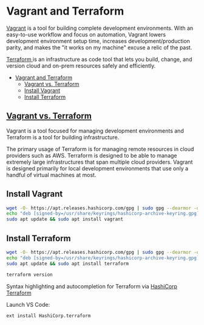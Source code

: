 # Vagrant and Terraform

[Vagrant](https://developer.hashicorp.com/vagrant/tutorials/getting-started/getting-started-install) is a tool for building complete development environments. With an easy-to-use workflow and focus on automation, Vagrant lowers development environment setup time, increases development/production parity, and makes the "it works on my machine" excuse a relic of the past.

[Terraform ](https://developer.hashicorp.com/terraform/downloads)is an infrastructure as code tool that lets you build, change, and version cloud and on-prem resources safely and efficiently.

- [Vagrant and Terraform](#vagrant-and-terraform)
  - [Vagrant vs. Terraform](#vagrant-vs-terraform)
  - [Install Vagrant](#install-vagrant)
  - [Install Terraform](#install-terraform)

## [Vagrant vs. Terraform](https://developer.hashicorp.com/vagrant/intro/vs/terraform)

Vagrant is a tool focused for managing development environments and Terraform is a tool for building infrastructure.

The primary usage of Terraform is for managing remote resources in cloud providers such as AWS. Terraform is designed to be able to manage extremely large infrastructures that span multiple cloud providers. Vagrant is designed primarily for local development environments that use only a handful of virtual machines at most.

## Install Vagrant

```sh
wget -O- https://apt.releases.hashicorp.com/gpg | sudo gpg --dearmor -o /usr/share/keyrings/hashicorp-archive-keyring.gpg
echo "deb [signed-by=/usr/share/keyrings/hashicorp-archive-keyring.gpg] https://apt.releases.hashicorp.com $(lsb_release -cs) main" | sudo tee /etc/apt/sources.list.d/hashicorp.list
sudo apt update && sudo apt install vagrant
```

## Install Terraform

```sh
wget -O- https://apt.releases.hashicorp.com/gpg | sudo gpg --dearmor -o /usr/share/keyrings/hashicorp-archive-keyring.gpg
echo "deb [signed-by=/usr/share/keyrings/hashicorp-archive-keyring.gpg] https://apt.releases.hashicorp.com $(lsb_release -cs) main" | sudo tee /etc/apt/sources.list.d/hashicorp.list
sudo apt update && sudo apt install terraform

terraform version
```

Syntax highlighting and autocompletion for Terraform via [HashiCorp Terraform](https://marketplace.visualstudio.com/items?itemName=HashiCorp.terraform)

Launch VS Code:

```sh
ext install HashiCorp.terraform
```
